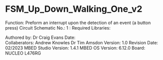 FSM_Up_Down_Walking_One_v2
===================================

Function:               Preform an interrupt upon the detection of an event (a button press)
Circuit Schematic No.:  1 : 
Required Libraries:     

Authored by:            Dr Craig Evans
Date:                   
Collaberators:          Andrew Knowles
                        Dr Tim Amsdon
Version:                1.0
Revision Date:          02/2023 
MBED Studio Version:    1.4.1
MBED OS Version:        6.12.0
Board:	                NUCLEO L476RG
